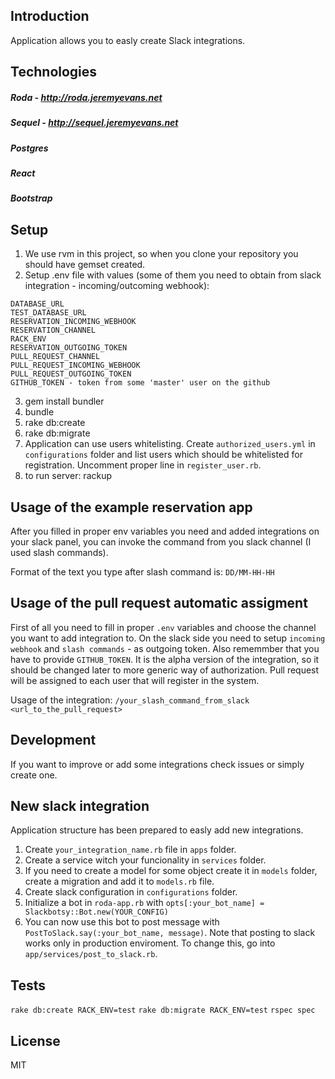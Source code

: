 ## Introduction

Application allows you to easly create Slack integrations.

## Technologies

##### Roda - http://roda.jeremyevans.net
##### Sequel - http://sequel.jeremyevans.net
##### Postgres
##### React
##### Bootstrap


## Setup

1. We use rvm in this project, so when you clone your repository you should have gemset created.
2. Setup .env file with values (some of them you need to obtain from slack integration - incoming/outcoming webhook):

  ```
DATABASE_URL
TEST_DATABASE_URL
RESERVATION_INCOMING_WEBHOOK
RESERVATION_CHANNEL
RACK_ENV
RESERVATION_OUTGOING_TOKEN
PULL_REQUEST_CHANNEL
PULL_REQUEST_INCOMING_WEBHOOK
PULL_REQUEST_OUTGOING_TOKEN
GITHUB_TOKEN - token from some 'master' user on the github
  ```
3. gem install bundler
4. bundle
5. rake db:create
6. rake db:migrate
7. Application can use users whitelisting. Create `authorized_users.yml` in `configurations` folder and list users which should be whitelisted for registration. Uncomment proper line in `register_user.rb`.
8. to run server: rackup

## Usage of the example reservation app
After you filled in proper env variables you need and added integrations on your slack panel, you can invoke the command from you slack channel (I used slash commands).

Format of the text you type after slash command is: `DD/MM-HH-HH`

## Usage of the pull request automatic assigment
First of all you need to fill in proper `.env` variables and choose the channel you want to add integration to. On the slack side you need to setup `incoming webhook` and `slash commands` - as outgoing token.
Also rememmber that you have to provide `GITHUB_TOKEN`. It is the alpha version of the integration, so it should be changed later to more generic way of authorization.
Pull request will be assigned to each user that will register in the system.

Usage of the integration: `/your_slash_command_from_slack <url_to_the_pull_request>`

## Development
If you want to improve or add some integrations check issues or simply create one.

## New slack integration
Application structure has been prepared to easly add new integrations.

1. Create `your_integration_name.rb` file in `apps` folder.
2. Create a service witch your funcionality in `services` folder.
3. If you need to create a model for some object create it in `models` folder, create a migration and add it to `models.rb` file.
4. Create slack configuration in `configurations` folder.
5. Initialize a bot in `roda-app.rb` with `opts[:your_bot_name] = Slackbotsy::Bot.new(YOUR_CONFIG)`
6. You can now use this bot to post message with `PostToSlack.say(:your_bot_name, message)`. Note that posting to slack works only in production enviroment. To change this, go into `app/services/post_to_slack.rb`.

## Tests
`rake db:create RACK_ENV=test`
`rake db:migrate RACK_ENV=test`
`rspec spec`

## License

MIT
